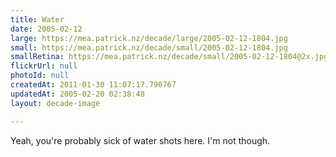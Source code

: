 ```yaml
---
title: Water
date: 2005-02-12
large: https://mea.patrick.nz/decade/large/2005-02-12-1804.jpg
small: https://mea.patrick.nz/decade/small/2005-02-12-1804.jpg
smallRetina: https://mea.patrick.nz/decade/small/2005-02-12-1804@2x.jpg
flickrUrl: null
photoId: null
createdAt: 2011-01-30 11:07:17.790767
updatedAt: 2005-02-20 02:38:48
layout: decade-image

---
```

Yeah, you're probably sick of water shots here. I'm not though.

